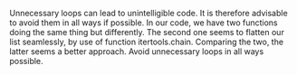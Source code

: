 Unnecessary loops can lead to unintelligible code. It is therefore advisable to avoid them in all ways if possible. 
In our code, we have two functions doing the same thing but differently. The second one seems to flatten our list 
seamlessly, by use of function itertools.chain.
Comparing the two, the latter seems a better approach. 
Avoid unnecessary loops in all ways possible.
